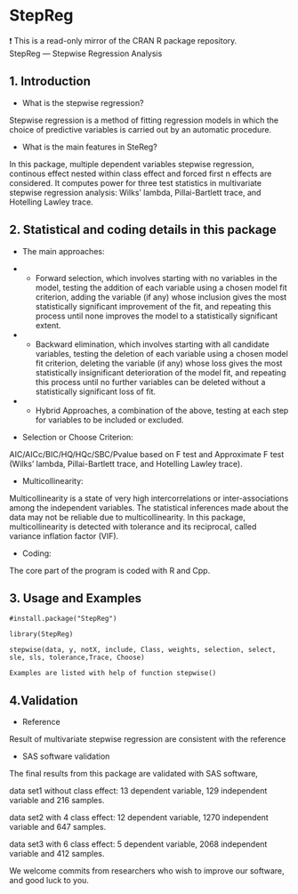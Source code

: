 # StepReg
:exclamation: This is a read-only mirror of the CRAN R package repository.  StepReg — Stepwise Regression Analysis  
## 1. Introduction

* What is the stepwise regression?

Stepwise regression is a method of fitting regression models in which the choice of predictive variables is carried out by an automatic procedure.

* What is the main features in SteReg?

In this package, multiple dependent variables stepwise regression, continous effect nested within class effect and forced first n effects are considered. It computes power for three test statistics in multivariate stepwise regression analysis: Wilks’ lambda, Pillai-Bartlett trace, and Hotelling Lawley trace.

## 2. Statistical and coding details in this package

* The main approaches:
* * Forward selection, which involves starting with no variables in the model, testing the addition of each variable using a chosen model fit criterion, adding the variable (if any) whose inclusion gives the most statistically significant improvement of the fit, and repeating this process until none improves the model to a statistically significant extent.
	
* * Backward elimination, which involves starting with all candidate variables, testing the deletion of each variable using a chosen model fit criterion, deleting the variable (if any) whose loss gives the most statistically insignificant deterioration of the model fit, and repeating this process until no further variables can be deleted without a statistically significant loss of fit.
	
* * Hybrid Approaches, a combination of the above, testing at each step for variables to be included or excluded.
	
* Selection or Choose Criterion:

AIC/AICc/BIC/HQ/HQc/SBC/Pvalue based on F test and Approximate F test (Wilks’ lambda, Pillai-Bartlett trace, and Hotelling Lawley trace).
	
* Multicollinearity:

Multicollinearity is a state of very high intercorrelations or inter-associations among the independent variables. The statistical inferences made about the data may not be reliable due to multicollinearity. In this package, multicollinearity is detected with tolerance and its reciprocal, called variance inflation factor (VIF).
	
* Coding:

The core part of the program is coded with R and Cpp.

## 3. Usage and Examples
	#install.package("StepReg")
	
	library(StepReg)
	
	stepwise(data, y, notX, include, Class, weights, selection, select, sle, sls, tolerance,Trace, Choose)
	
	Examples are listed with help of function stepwise()
	
## 4.Validation
* Reference

Result of multivariate stepwise regression are consistent with the reference
* SAS software validation

The final results from this package are validated with SAS software,

data set1 without class effect: 13 dependent variable, 129 independent variable and 216 samples.

data set2 with 4 class effect: 12 dependent variable, 1270 independent variable and 647 samples.

data set3 with 6 class effect: 5 dependent variable, 2068 independent variable and 412 samples.

We welcome commits from researchers who wish to improve our software, and good luck to you.
